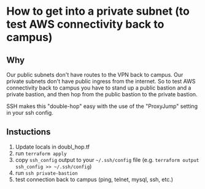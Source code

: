 # How to get into a private subnet (to test AWS connectivity back to campus)

## Why
Our public subnets don't have routes to the VPN back to campus. Our private subnets don't have public ingress from the internet. So to test AWS connectivity back to campus you have to stand up a public bastion and a private bastion, and then hop from the public bastion to the private bastion.

SSH makes this "double-hop" easy with the use of the "ProxyJump" setting in your ssh config.

## Instuctions
1. Update locals in doubl_hop.tf
2. run `terraform apply`
3. copy `ssh_config` output to your `~/.ssh/config` file (e.g. `terraform output ssh_config >> ~/.ssh/config`)
4. run `ssh private-bastion`
5. test connection back to campus (ping, telnet, mysql, ssh, etc.)